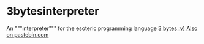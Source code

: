 # 3bytesinterpreter
An """interpreter""" for the esoteric programming language [3 bytes :v)](https://esolangs.org/wiki/3_bytes_:v\))
[Also on pastebin.com](https://pastebin.com/jBkDPm9G)
